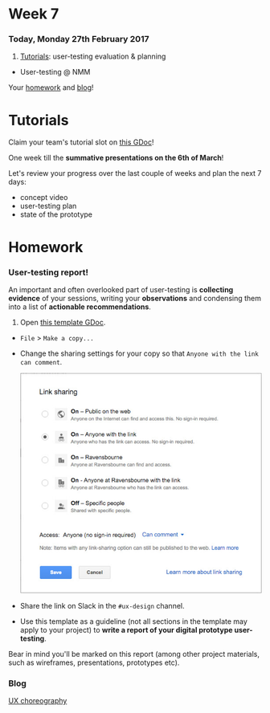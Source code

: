 # Week 7

### Today, Monday 27th February 2017

1. [Tutorials](#tutorials): user-testing evaluation & planning
* User-testing @ NMM 

Your [homework](#homework) and [blog](#blog)!


# Tutorials 

Claim your team's tutorial slot on [this GDoc](https://docs.google.com/document/d/1ArfHiJFohSsvcbQ5Qtq0r6h3GZmiquCLoG7tvGKb2RQ/edit#heading=h.ntityh5wyjvt)!

One week till the **summative presentations on the 6th of March**!

Let's review your progress over the last couple of weeks and plan the next 7 days:

* concept video
* user-testing plan
* state of the prototype

<!--
* formative checklist
-->

# Homework

### User-testing report!

An important and often overlooked part of user-testing is **collecting evidence** of your sessions, writing your **observations** and condensing them into a list of **actionable recommendations**.

<!-- Aggregating responses should take the form of simple tallies related to either task performance (success/failure) or sentiment (like/indifferent/dislike). -->

1. Open [this template GDoc](https://docs.google.com/document/d/1XIrJQe4acdR1fNuu53qgHxd80F5V_cvm2Uh62OQ3i1M/edit?usp=sharing). 
* `File` > `Make a copy...`
* Change the sharing settings for your copy so that `Anyone with the link can comment`.

	![](assets/gdoc-sharing.jpg)
* Share the link on Slack in the `#ux-design` channel. 
* Use this template as a guideline (not all sections in the template may apply to your project) to **write a report of your digital prototype user-testing**.

Bear in mind you'll be marked on this report (among other project materials, such as wireframes, presentations, prototypes etc). 

### Blog

[UX choreography](https://medium.freecodecamp.com/the-principles-of-ux-choreography-69c91c2cbc2a)